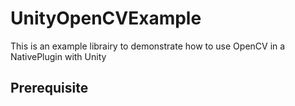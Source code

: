 # UnityOpenCVExample

This is an example librairy to demonstrate how to use OpenCV in a NativePlugin with Unity

## Prerequisite
